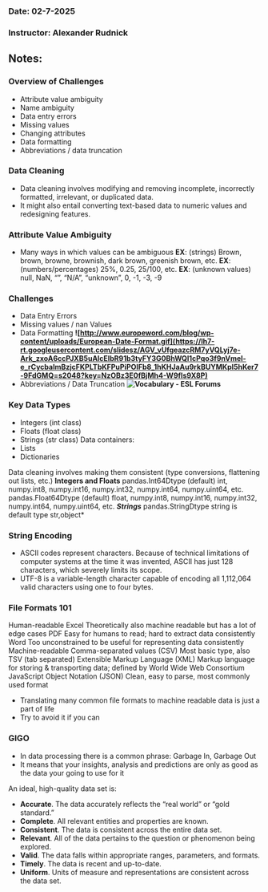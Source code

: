 ### Date: 02-7-2025
### Instructor: Alexander Rudnick


## Notes:

### Overview of Challenges
- Attribute value ambiguity
- Name ambiguity
- Data entry errors
- Missing values
- Changing attributes
- Data formatting
- Abbreviations / data truncation



### Data Cleaning
- Data cleaning involves modifying and removing incomplete, incorrectly formatted, irrelevant, or duplicated data.
- It might also entail converting text-based data to numeric values and redesigning features.

### Attribute Value Ambiguity
- Many ways in which values can be ambiguous
**EX**: (strings)
Brown, brown, browne, brownish, dark brown, greenish brown, etc.
**EX**: (numbers/percentages)
25%, 0.25, 25/100, etc.
**EX**: (unknown values)
null, NaN, “”, “N/A”, “unknown”, 0, -1, -3, -9

### Challenges
- Data Entry Errors
- Missing values / nan Values
- Data Formatting
**![http://www.europeword.com/blog/wp-content/uploads/European-Date-Format.gif](https://lh7-rt.googleusercontent.com/slidesz/AGV_vUfgeazcRM7yVQLyj7e-Ark_zxoA6ccPJXB5uAlcEIbR91b3tyFY3G0BhWQl1cPqo3f9nVmel-e_rCycbalmBzjcFKPLTbKFPuPiPOIFb8_1hKHJaAu9rkBUYMKpI5hKer7-9FdGMQ=s2048?key=NzOBz3E0fBjMh4-W9fIs9X8P)**
- Abbreviations / Data Truncation
**![Vocabulary - ESL Forums](https://lh7-rt.googleusercontent.com/slidesz/AGV_vUfbHT22DM2yKh-C_iMYMeoKRioAHp0eCIwzicPEv5kVdy8k8MPDNE1FDaHKMhAHjgwWB9KwkgRJ7vp3C28Yjq_J54G4Ko9HE-e-Yk1Z5_NMpTxFJNMP1QetdC2Cu9A96OqBKLQqtw=s2048?key=NzOBz3E0fBjMh4-W9fIs9X8P)**

### Key Data Types
- Integers (int class)
- Floats (float class)
- Strings (str class)
Data containers:
- Lists
- Dictionaries

Data cleaning involves making them consistent (type conversions, flattening out lists, etc.)
**Integers and Floats**
	pandas.Int64Dtype  (default)
	int, numpy.int8, numpy.int16, numpy.int32, numpy.int64, numpy.uint64, etc.
	pandas.Float64Dtype  (default)
	float, numpy.int8, numpy.int16, numpy.int32, numpy.int64, numpy.uint64, etc.
***Strings***
	pandas.StringDtype 
	string is default type
	str,object*

### String Encoding
- ASCII codes represent characters. Because of technical limitations of computer systems at the time it was invented, ASCII has just 128 characters, which severely limits its scope.
- UTF-8 is a variable-length character capable of encoding all 1,112,064 valid characters using one to four bytes. 

### File Formats 101
Human-readable
	Excel			Theoretically also machine readable but has a lot of edge cases
	PDF			Easy for humans to read; hard to extract data consistently
	Word			Too unconstrained to be useful for representing data consistently
Machine-readable
	Comma-separated values (CSV)		Most basic type, also TSV (tab separated)
	Extensible Markup Language (XML)	Markup language for storing & transporting data; defined by World Wide Web Consortium
	JavaScript Object Notation (JSON)		Clean, easy to parse, most commonly used format

- Translating many common file formats to machine readable data is just a part of life
- Try to avoid it if you can

### GIGO
- In data processing there is a common phrase:
Garbage In, Garbage Out
- It means that your insights, analysis and predictions are only as good as the data your going to use for it

An ideal, high-quality data set is:
- **Accurate**. The data accurately reflects the “real world” or “gold standard.” 
- **Complete**. All relevant entities and properties are known. 
- **Consistent**. The data is consistent across the entire data set. 
- **Relevant**. All of the data pertains to the question or phenomenon being explored.
- **Valid**. The data falls within appropriate ranges, parameters, and formats.
- **Timely**. The data is recent and up-to-date.
- **Uniform**. Units of measure and representations are consistent across the data set.

